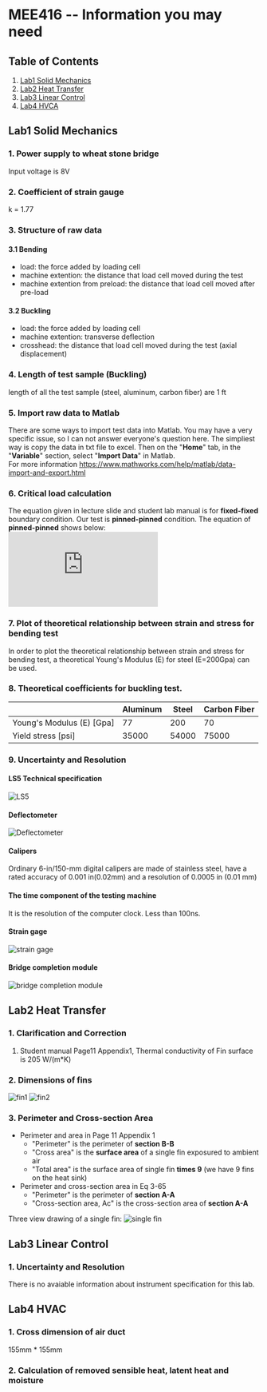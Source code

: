 # MEE416 -- Information you may need
## Table of Contents
1. [Lab1 Solid Mechanics](#lab1-solid-mechanics)
2. [Lab2 Heat Transfer](#lab2-heat-transfer)
3. [Lab3 Linear Control](#lab3-linear-control)
4. [Lab4 HVCA](#lab4-hvac)

## Lab1 Solid Mechanics
### 1. Power supply to wheat stone bridge
Input voltage is 8V 
### 2. Coefficient of strain gauge
k = 1.77
### 3. Structure of raw data
#### 3.1 Bending
- load: the force added by loading cell
- machine extention: the distance that load cell moved during the test
- machine extention from preload: the distance that load cell moved after pre-load
#### 3.2 Buckling
- load: the force added by loading cell
- machine extention: transverse deflection
- crosshead: the distance that load cell moved during the test (axial displacement)
### 4. Length of test sample (Buckling)
length of all the test sample (steel, aluminum, carbon fiber) are 1 ft
### 5. Import raw data to Matlab
There are some ways to import test data into Matlab. You may have a very specific issue, so I can not answer everyone's question here.
The simpliest way is copy the data in txt file to excel. Then on the "**Home**" tab, in the "**Variable**" section, select "**Import Data**" in Matlab.  
For more information https://www.mathworks.com/help/matlab/data-import-and-export.html
### 6. Critical load calculation
The equation given in lecture slide and student lab manual is for **fixed-fixed** boundary condition. Our test is **pinned-pinned** condition. The equation of **pinned-pinned** shows below:  
![](https://latex.codecogs.com/gif.latex?P_%7Bcr%7D%20%3D%20%5Cfrac%7B%5Cpi%5E2EI%7D%7BL%5E2%7D)

### 7. Plot of theoretical relationship between strain and stress for bending test
In order to plot the theoretical relationship between strain and stress for bending test, a theoretical Young's Modulus (E) for steel (E=200Gpa) can be used. 
### 8. Theoretical coefficients for buckling test.
|   |Aluminum|Steel|Carbon Fiber|
|---|---|---|---|
|Young's Modulus (E) [Gpa]|77|200|70|
|Yield stress [psi]|35000|54000|75000|
### 9. Uncertainty and Resolution
#### LS5 Technical specification
![LS5](https://github.com/leisyracuse/MEE416/blob/master/Technical%20Specification.png)
#### Deflectometer
![Deflectometer](https://github.com/leisyracuse/MEE416/blob/master/Deflectometer.png)
#### Calipers
Ordinary 6-in/150-mm digital calipers are made of stainless steel, have a rated accuracy of 0.001 in(0.02mm) and a resolution of 0.0005 in (0.01 mm)
#### The time component of the testing machine
It is the resolution of the computer clock. Less than 100ns.
#### Strain gage
![strain gage](https://github.com/leisyracuse/MEE416/blob/master/sg.jpeg)
#### Bridge completion module
![bridge completion module](https://github.com/leisyracuse/MEE416/blob/master/Bridge%20Completion%20Module.jpeg)

## Lab2 Heat Transfer
### 1. Clarification and Correction
1. Student manual Page11 Appendix1, Thermal conductivity of Fin surface is 205 W/(m*K)
### 2. Dimensions of fins
![fin1](https://github.com/leisyracuse/MEE416/blob/master/Fins.PNG)
![fin2](https://github.com/leisyracuse/MEE416/blob/master/Fins2.PNG)
### 3. Perimeter and Cross-section Area
* Perimeter and area in Page 11 Appendix 1
  * "Perimeter" is the perimeter of __section B-B__
  * "Cross area" is the __surface area__ of a single fin exposured to ambient air
  * "Total area" is the surface area of single fin __times 9__ (we have 9 fins on the heat sink)
* Perimeter and cross-section area in Eq 3-65
  * "Perimeter" is the perimeter of __section A-A__
  * "Cross-section area, Ac" is the cross-section area of __section A-A__
 
Three view drawing of a single fin:
![single fin](https://github.com/leisyracuse/MEE416/blob/master/singleFin.png)

## Lab3 Linear Control
### 1. Uncertainty and Resolution
There is no avaiable information about instrument specification for this lab.

## Lab4 HVAC
### 1. Cross dimension of air duct
155mm * 155mm
### 2. Calculation of removed sensible heat, latent heat and moisture
